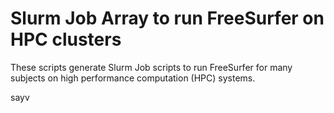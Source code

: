 # Slurm Job Array to run FreeSurfer on HPC clusters

These scripts generate Slurm Job scripts to run FreeSurfer for many subjects on high performance computation (HPC) systems.

sayv